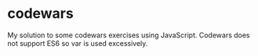 # codewars
My solution to some codewars exercises using JavaScript.
Codewars does not support ES6 so var is used excessively.
